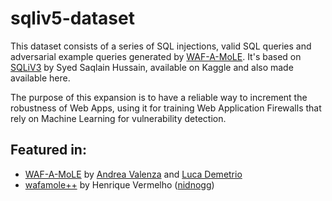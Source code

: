 # sqliv5-dataset
This dataset consists of a series of SQL injections, valid SQL queries and adversarial example queries generated by [WAF-A-MoLE](https://github.com/AvalZ/WAF-A-MoLE). It's based on [SQLiV3](https://www.kaggle.com/datasets/syedsaqlainhussain/sql-injection-dataset) by Syed Saqlain Hussain, available on Kaggle and also made available here. 

The purpose of this expansion is to have a reliable way to increment the robustness of Web Apps, using it for training Web Application Firewalls that rely on Machine Learning for vulnerability detection.



## Featured in:
* [WAF-A-MoLE](https://github.com/AvalZ/WAF-A-MoLE) by [Andrea Valenza](https://avalz.it/) and [Luca Demetrio](https://zangobot.github.io/) 
* [wafamole++](https://github.com/nidnogg/wafamole-plusplus) by Henrique Vermelho ([nidnogg](https://github.com/nidnogg))
